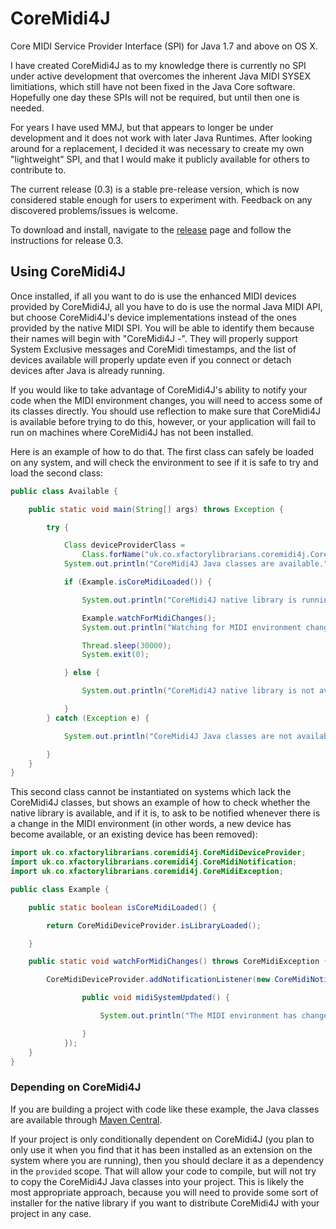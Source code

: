 # CoreMidi4J
Core MIDI Service Provider Interface (SPI) for Java 1.7 and above on OS X.

I have created CoreMidi4J as to my knowledge there is currently no SPI under active development that overcomes the inherent Java MIDI SYSEX limitiations, which still have not been fixed in the Java Core software. Hopefully one day these SPIs will not be required, but until then one is needed.

For years I have used MMJ, but that appears to longer be under development and it does not work with later Java Runtimes. After looking around for a replacement, I decided it was necessary to create my own "lightweight" SPI, and that I would make it publicly available for others to contribute to.

The current release (0.3) is a stable pre-release version, which is now considered stable enough for users to experiment with. Feedback on any discovered problems/issues is welcome.

To download and install, navigate to the
[release](https://github.com/DerekCook/CoreMidi4J/releases) page and
follow the instructions for release 0.3.

## Using CoreMidi4J

Once installed, if all you want to do is use the enhanced MIDI devices
provided by CoreMidi4J, all you have to do is use the normal Java MIDI
API, but choose CoreMidi4J's device implementations instead of the
ones provided by the native MIDI SPI. You will be able to identify
them because their names will begin with "CoreMidi4J -". They will
properly support System Exclusive messages and CoreMidi timestamps,
and the list of devices available will properly update even if you
connect or detach devices after Java is already running.

If you would like to take advantage of CoreMidi4J's ability to notify
your code when the MIDI environment changes, you will need to access
some of its classes directly. You should use reflection to make sure
that CoreMidi4J is available before trying to do this, however, or
your application will fail to run on machines where CoreMidi4J has not
been installed.

Here is an example of how to do that. The first class can safely be
loaded on any system, and will check the environment to see if it is
safe to try and load the second class:

```java
public class Available {

    public static void main(String[] args) throws Exception {

        try {

            Class deviceProviderClass =
                Class.forName("uk.co.xfactorylibrarians.coremidi4j.CoreMidiDeviceProvider");
            System.out.println("CoreMidi4J Java classes are available.");

            if (Example.isCoreMidiLoaded()) {

                System.out.println("CoreMidi4J native library is running.");

                Example.watchForMidiChanges();
                System.out.println("Watching for MIDI environment changes for thirty seconds.");

                Thread.sleep(30000);
                System.exit(0);

            } else {

                System.out.println("CoreMidi4J native library is not available.");

            }
        } catch (Exception e) {

            System.out.println("CoreMidi4J Java classes are not available.");

        }
    }
}
```

This second class cannot be instantiated on systems which lack the
CoreMidi4J classes, but shows an example of how to check whether the
native library is available, and if it is, to ask to be notified
whenever there is a change in the MIDI environment (in other words, a
new device has become available, or an existing device has been
removed):

```java
import uk.co.xfactorylibrarians.coremidi4j.CoreMidiDeviceProvider;
import uk.co.xfactorylibrarians.coremidi4j.CoreMidiNotification;
import uk.co.xfactorylibrarians.coremidi4j.CoreMidiException;

public class Example {

    public static boolean isCoreMidiLoaded() {

        return CoreMidiDeviceProvider.isLibraryLoaded();

    }

    public static void watchForMidiChanges() throws CoreMidiException {

        CoreMidiDeviceProvider.addNotificationListener(new CoreMidiNotification() {

                public void midiSystemUpdated() {

                    System.out.println("The MIDI environment has changed.");

                }
            });
    }
}
```

### Depending on CoreMidi4J

If you are building a project with code like these example, the Java
classes are available through
[Maven Central](http://search.maven.org/#search%7Cga%7C1%7Ca%3A%22coremidi4j%22).

If your project is only conditionally dependent on CoreMidi4J (you
plan to only use it when you find that it has been installed as an
extension on the system where you are running), then you should
declare it as a dependency in the `provided` scope. That will allow
your code to compile, but will not try to copy the CoreMidi4J Java
classes into your project. This is likely the most appropriate
approach, because you will need to provide some sort of installer for
the native library if you want to distribute CoreMidi4J with your
project in any case.
